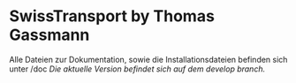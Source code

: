 # SwissTransport by Thomas Gassmann
Alle Dateien zur Dokumentation, sowie die Installationsdateien befinden sich unter /doc
*Die aktuelle Version befindet sich auf dem develop branch.*
